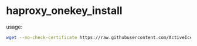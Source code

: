 # haproxy_onekey_install

usage:

``` bash
wget --no-check-certificate https://raw.githubusercontent.com/ActiveIce/haproxy_onekey_install/master/install.sh && chmod +x install.sh && ./install.sh
```
